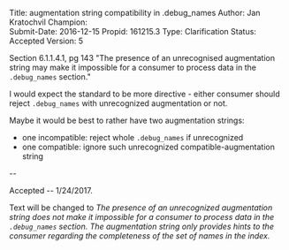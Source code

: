 Title:       augmentation string compatibility in .debug_names
Author:      Jan Kratochvil
Champion:    
Submit-Date: 2016-12-15
Propid:      161215.3
Type:        Clarification
Status:      Accepted
Version:     5

Section 6.1.1.4.1, pg 143
"The presence of an unrecognised augmentation string may make it impossible for a 
consumer to process data in the `.debug_names` section."

I would expect the standard to be more directive - either consumer should reject 
`.debug_names` with unrecognized augmentation or not.

Maybe it would be best to rather have two augmentation strings:
 * one incompatible: reject whole `.debug_names` if unrecognized
 * one compatible: ignore such unrecognized compatible-augmentation string

--

Accepted -- 1/24/2017.

Text will be changed to 
*The presence of an unrecognized augmentation string does not make it
impossible for a consumer to process data in the `.debug_names` section.
The augmentation string only provides hints to the consumer regarding
the completeness of the set of names in the index.*
